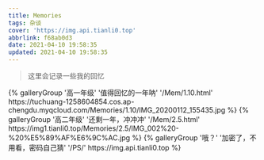 ```yaml
---
title: Memories
tags: 杂谈
cover: 'https://img.api.tianli0.top'
abbrlink: f68ab0d3
date: 2021-04-10 19:58:35
updated: 2021-04-10 19:58:35
---
```

> 这里会记录一些我的回忆

<div class="gallery-group-main">
{% galleryGroup '高一年级' '值得回忆的一年呐' '/Mem/1.10.html' https://tuchuang-1258604854.cos.ap-chengdu.myqcloud.com/Memories/1.10/IMG_20200112_155435.jpg %}
{% galleryGroup '高二年级' '还剩一年，冲冲冲' '/Mem/2.5.html' https://img1.tianli0.top/Memories/2.5/IMG_002%20-%20%E5%89%AF%E6%9C%AC.jpg %}
{% galleryGroup '哦？' '加密了，不用看，密码自己猜' '/PS/' https://img.api.tianli0.top %}
</div>
